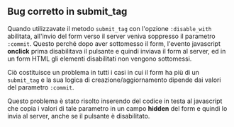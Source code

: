 ## Bug corretto in submit\_tag

Quando utilizzavate il metodo `submit_tag` con l'opzione `:disable_with` abilitata, all'invio del form verso il server veniva soppresso il parametro `:commit`. Questo perché dopo aver sottomesso il form, l'evento javascript **onclick** prima disabilitava il pulsante e quindi inviava il form al server, ed in un form HTML gli elementi disabilitati non vengono sottomessi.

Ciò costituisce un problema in tutti i casi in cui il form ha più di un `submit_tag` e la sua logica di creazione/aggiornamento dipende dai valori del parametro `:commit`.

Questo problema è stato risolto inserendo del codice in testa al javascript che copia i valori di tale parametro in un campo **hidden** del form e quindi lo invia al server, anche se il pulsante è disabilitato.

